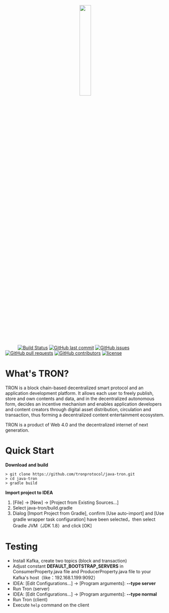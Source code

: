 <p align="center"><img width=27% src="https://github.com/tronprotocol/wiki/blob/master/images/tron.png"></p>

&nbsp;&nbsp;&nbsp;&nbsp;&nbsp;&nbsp;&nbsp;&nbsp;&nbsp;
[![Build Status](https://travis-ci.org/tronprotocol/java-tron.svg?branch=feature%2Fconsensus)](https://travis-ci.org/tronprotocol/java-tron) 
[![GitHub last commit](https://img.shields.io/github/last-commit/tronprotocol/java-tron.svg)](https://github.com/tronprotocol/java-tron/commits/develop) 
[![GitHub issues](https://img.shields.io/github/issues/tronprotocol/java-tron.svg)](https://github.com/tronprotocol/java-tron/issues) 
[![GitHub pull requests](https://img.shields.io/github/issues-pr/tronprotocol/java-tron.svg)](https://github.com/tronprotocol/java-tron/pulls)
[![GitHub contributors](https://img.shields.io/github/contributors/tronprotocol/java-tron.svg)](https://github.com/tronprotocol/java-tron/graphs/contributors) 
[![license](https://img.shields.io/github/license/tronprotocol/java-tron.svg)](LICENSE)

# What's TRON?
TRON is a block chain-based decentralized smart protocol and an application development platform. It allows each user to freely publish, store and own contents and data, and in the decentralized autonomous form, decides an incentive mechanism and enables application developers and content creators through digital asset distribution, circulation and transaction, thus forming a decentralized content entertainment ecosystem.

TRON is a product of Web 4.0 and the decentralized internet of next generation.

# Quick Start

**Download and build**

```shell
> git clone https://github.com/tronprotocol/java-tron.git
> cd java-tron
> gradle build
```

**Import project to IDEA**

1. [File] -> [New] -> [Project from Existing Sources...]
2. Select java-tron/build.gradle
3. Dialog [Import Project from Gradle], confirm [Use auto-import] and [Use gradle wrapper task configuration] have been
 selected，then select Gradle JVM（JDK 1.8）and click [OK]

# Testing

- Install Kafka, create two topics (block and transaction)
- Adjust constant **DEFAULT_BOOTSTRAP_SERVERS** in ConsumerProperty.java file and ProducerProperty.java file to your Kafka's host（like：192.168.1.199:9092）
- IDEA: [Edit Configurations...] -> [Program arguments]: **--type server**
- Run Tron (server)
- IDEA: [Edit Configurations...] -> [Program arguments]: **--type normal**
- Run Tron (client)
- Execute `help` command on the client



